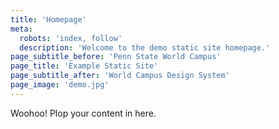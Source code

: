 ```yaml
---
title: 'Homepage'
meta:
  robots: 'index, follow'
  description: 'Welcome to the demo static site homepage.'
page_subtitle_before: 'Penn State World Campus'
page_title: 'Example Static Site'
page_subtitle_after: 'World Campus Design System'
page_image: 'demo.jpg'
---
```


Woohoo!  Plop your content in here.